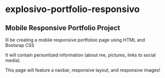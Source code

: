 # explosivo-portfolio-responsivo
## Mobile Responsive Portfolio Project

Ill be creating a mobile responsive portfoloio page using HTML and Bootsrap CSS

It will contain personlized information (about me, pictures, links to social media).

This page will feature a navbar, responsive layout, and responsive images!





